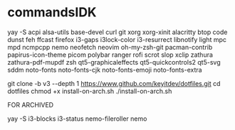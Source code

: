 # commandsIDK
yay -S acpi alsa-utils base-devel curl git xorg xorg-xinit alacritty btop code dunst feh ffcast firefox i3-gaps i3lock-color i3-resurrect libnotify light mpc mpd ncmpcpp nemo neofetch neovim oh-my-zsh-git pacman-contrib papirus-icon-theme picom polybar ranger rofi scrot slop xclip zathura zathura-pdf-mupdf zsh qt5-graphicaleffects qt5-quickcontrols2 qt5-svg sddm noto-fonts noto-fonts-cjk noto-fonts-emoji noto-fonts-extra

git clone -b v3 --depth 1 https://www.github.com/keyitdev/dotfiles.git
cd dotfiles
chmod +x install-on-arch.sh
./install-on-arch.sh


FOR ARCHIVED

yay -S i3-blocks i3-status nemo-fileroller nemo
